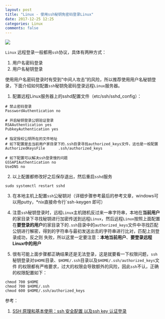 ```yaml
---
layout: post
title: "Linux - 使用ssh秘钥免密码登录Linux"
date: 2017-12-25 12:25
categories: Linux
comments: false
---
```


![](http://b.hiphotos.baidu.com/image/pic/item/a71ea8d3fd1f4134264ac90b2f1f95cad1c85e42.jpg)

`Linux` 远程登录一般都用`ssh`协议，具体有两种方式：

1. 用户名密码登录
2. 用户名秘钥登录

使用用户名密码登录时有受到“中间人攻击”的风险，所以推荐使用用户名秘钥登录，下面介绍如何配置`ssh`秘钥免密码登录远程`Linux`服务器。

1. 配置远程Linux服务器上的sshd配置文件（etc/ssh/sshd_config）：

```
# 禁止密码登录
PasswordAuthentication no

# 开启秘钥登录公钥验证登录
RSAAuthentication yes
PubkeyAuthentication yes

# 指定授权公钥所在的文件地址
# 如下配置是去当前用户家目录下的.ssh目录寻找authorized_keys文件，这也是一般配置
AuthorizedKeysFile      .ssh/authorized_keys

# 如下配置可以解决ssh登录慢的问题
GSSAPIAuthentication no
UseDNS no
```

2. 以上配置都修改好之后保存退出，然后重启`sshd`服务

```
sudo systemctl restart sshd
```

3. 在本地主机上配置`ssh`公秘钥对（详细步骤参考最后的参考文章，windows可以用putty，*nix直接命令行`ssh-keygen 即可）

4. 注意`ssh`秘钥登录时，远程`Linux`主机随机反过来一串字符串，本地在**当前用户**的家目录下寻找秘钥进行加密传送到远程`Linux`，然后远程`Linux`按照上面配置
在**要登录的用户**的家目录下的`.ssh`目录中的`authorized_keys`文件中寻找匹配公钥进行解密，得到的字符串与最初发送出去的字符串进行比对，匹配上则登录成功，反之则
失败，所以这里一定要注意：**本地当前用户**、**要登录远程Linux中的用户**

5. 很有可能上面步骤都正确结果还是无法登录，这是就要看一下权限问题，`ssh`秘钥登录对`$HOME`目录、`$HOME/.ssh`目录以及`$HOME/.ssh/authorized_keys`文件
的权限都有严格要求，过大的权限会导致额外的风险，因此`ssh`不认，正确的权限配置如下：

```
chmod 700 $HOME
chmod 700 $HOME/.ssh
chmod 600 $HOME/.ssh/authorized_keys
```

参考：
1. [SSH 原理和基本使用：ssh 安全配置 以及ssh key 认证登录](http://blog.51cto.com/skypegnu1/1641064)
